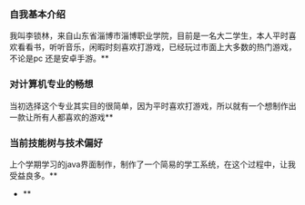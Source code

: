 ### 自我基本介绍
我叫李锁林，来自山东省淄博市淄博职业学院，目前是一名大二学生，本人平时喜欢看看书，听听音乐，闲暇时刻喜欢打游戏，已经玩过市面上大多数的热门游戏，不论是pc
还是安卓手游。**
### 对计算机专业的畅想
当初选择这个专业其实目的很简单，因为平时喜欢打游戏，所以就有一个想制作出一款让所有人都喜欢的游戏**
### 当前技能树与技术偏好
上个学期学习的java界面制作，制作了一个简易的学工系统，在这个过程中，让我受益良多。**
- **
